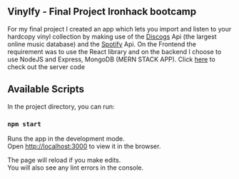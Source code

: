 ## Vinylfy - Final Project Ironhack bootcamp
For my final project I created an app which lets you import and listen to your hardcopy vinyl collection by making use of the [Discogs](https://www.discogs.com/) Api (the largest online music database) and the [Spotify](https://www.spotify.com/) Api. On the Frontend the requirement was to use the React library and on the backend I choose to use NodeJS and Express, MongoDB (MERN STACK APP). Click [here](https://github.com/miketaart/Vinylfy-server) to check out the server code

## Available Scripts

In the project directory, you can run:

### `npm start`

Runs the app in the development mode.<br />
Open [http://localhost:3000](http://localhost:3000) to view it in the browser.

The page will reload if you make edits.<br />
You will also see any lint errors in the console.


